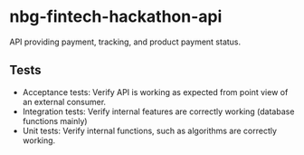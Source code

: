 # nbg-fintech-hackathon-api
API providing payment, tracking, and product payment status. 

## Tests
- Acceptance tests: Verify API is working as expected from point view of an external consumer.
- Integration tests: Verify internal features are correctly working (database functions mainly)
- Unit tests: Verify internal functions, such as algorithms are correctly working.